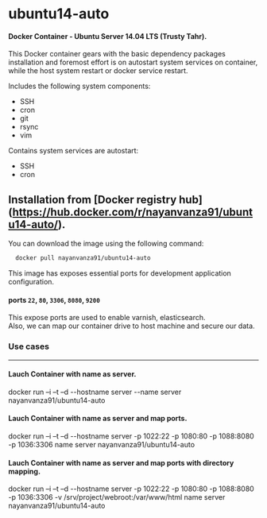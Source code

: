 # ubuntu14-auto
#### Docker Container - Ubuntu Server 14.04 LTS (Trusty Tahr).

This Docker container gears with the basic dependency packages installation and foremost effort is on autostart system services on container, while the host system restart or docker service restart.

Includes the following system components:
* SSH
* cron
* git
* rsync
* vim

Contains system services are autostart:
* SSH
* cron

Installation from [Docker registry hub] (https://hub.docker.com/r/nayanvanza91/ubuntu14-auto/).
----

You can download the image using the following command:

```bash
  docker pull nayanvanza91/ubuntu14-auto
```

This image has exposes essential ports for development application configuration.
#### ports `22`, `80`, `3306`, `8080`, `9200` 

This expose ports are used to enable varnish, elasticsearch.  
Also, we can map our container drive to host machine and secure our data.

### Use cases
----
#### Lauch Container with name as server.
docker run –i –t –d --hostname server --name server nayanvanza91/ubuntu14-auto
#### Lauch Container with name as server and map ports.
docker run –i –t –d --hostname server -p 1022:22 -p 1080:80 -p 1088:8080 -p 1036:3306 name server nayanvanza91/ubuntu14-auto
#### Lauch Container with name as server and map ports with directory mapping.
docker run –i –t –d --hostname server -p 1022:22 -p 1080:80 -p 1088:8080 -p 1036:3306 -v /srv/project/webroot:/var/www/html name server nayanvanza91/ubuntu14-auto
